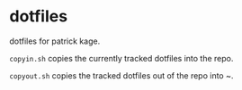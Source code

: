 # dotfiles
dotfiles for patrick kage.

`copyin.sh` copies the currently tracked dotfiles into the repo.

`copyout.sh` copies the tracked dotfiles out of the repo into ~.
